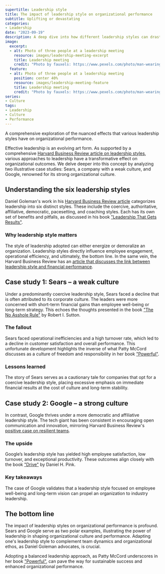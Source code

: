 ```yaml
---
supertitle: Leadership style
title: The impact of leadership style on organizational performance
subtitle: Uplifting or devastating
categories:
- Leadership
date: "2023-09-19"
description: A deep dive into how different leadership styles can drastically affect an organization's performance, featuring two real-world case studies.
image:
  excerpt:
  - alt: Photo of three people at a leadership meeting
    resource: images/leadership-meeting-excerpt
    title: Leadership meeting
    credit: "Photo by fauxels: https://www.pexels.com/photo/man-wearing-white-long-sleeved-shirt-holding-black-pen-3182781/"
  feature:
  - alt: Photo of three people at a leadership meeting
    position: center 40%
    resource: images/leadership-meeting-feature
    title: Leadership meeting
    credit: "Photo by fauxels: https://www.pexels.com/photo/man-wearing-white-long-sleeved-shirt-holding-black-pen-3182781/"
series:
- Culture
tags:
- Leadership
- Culture
- Performance
---
```


A comprehensive exploration of the nuanced effects that various leadership styles have on organizational performance.

Effective leadership is an evolving art form. As supported by a comprehensive [Harvard Business Review article on leadership styles](https://hbr.org/2000/03/leadership-that-gets-results), various approaches to leadership have a transformative effect on organizational outcomes. We delve deeper into this concept by analyzing two illustrative case studies: Sears, a company with a weak culture, and Google, renowned for its strong organizational culture.

## Understanding the six leadership styles

Daniel Goleman's work in his [Harvard Business Review article](https://hbr.org/2000/03/leadership-that-gets-results) categorizes leadership into six distinct styles. These include the coercive, authoritative, affiliative, democratic, pacesetting, and coaching styles. Each has its own set of benefits and pitfalls, as discussed in his book ["Leadership That Gets Results"](https://www.amazon.com/Leadership-That-Gets-Results-Emotional/dp/1591391849?&linkCode=ll1&tag=shzq08-20&linkId=d916e7013479e94d318812de75a60719&language=en_US&ref_=as_li_ss_tl 'Affiliate link to buy the book at Amazon').

### Why leadership style matters

The style of leadership adopted can either energize or demoralize an organization. Leadership styles directly influence employee engagement, operational efficiency, and ultimately, the bottom line. In the same vein, the Harvard Business Review has an [article that discusses the link between leadership style and financial performance](https://hbr.org/2015/12/proof-that-positive-work-cultures-are-more-productive).

## Case study 1: Sears – a weak culture

Under a predominantly coercive leadership style, Sears faced a decline that is often attributed to its corporate culture. The leaders were more concerned with short-term financial gains than employee well-being or long-term strategy. This echoes the thoughts presented in the book ["The No Asshole Rule"](https://www.amazon.com/Asshole-Rule-Civilized-Workplace-Surviving/dp/0446526568/ 'Link to buy the book at Amazon') by Robert I. Sutton.

### The fallout

Sears faced operational inefficiencies and a high turnover rate, which led to a decline in customer satisfaction and overall performance. This unfortunate development highlights the inverse of what Patty McCord discusses as a culture of freedom and responsibility in her book ["Powerful"](https://www.amazon.com/gp/product/1939714095/ref=as_li_qf_asin_il_tl?ie=UTF8&tag=shzq-20&creative=9325&linkCode=as2&creativeASIN=1939714095&linkId=3ce451cff42bcc42556435240d94dc3c 'Affiliate link to buy the book at Amazon').

### Lessons learned

The story of Sears serves as a cautionary tale for companies that opt for a coercive leadership style, placing excessive emphasis on immediate financial results at the cost of culture and long-term stability.

## Case study 2: Google – a strong culture

In contrast, Google thrives under a more democratic and affiliative leadership style. The tech giant has been consistent in encouraging open communication and innovation, mirroring Harvard Business Review's [positive case on resilient teams](https://hbr.org/2020/11/getting-serious-about-diversity-enough-already-with-the-business-case).

### The upside

Google’s leadership style has yielded high employee satisfaction, low turnover, and exceptional productivity. These outcomes align closely with the book ["Drive"](https://www.amazon.com/Drive-Surprising-Truth-About-Motivates/dp/1594488843?&linkCode=ll1&tag=shzq08-20&linkId=2d480f66976a804a1bea0cdab0197c13&language=en_US&ref_=as_li_ss_tl 'Affiliate link to buy the book at Amazon') by Daniel H. Pink.

### Key takeaways

The case of Google validates that a leadership style focused on employee well-being and long-term vision can propel an organization to industry leadership.

## The bottom line

The impact of leadership styles on organizational performance is profound. Sears and Google serve as two polar examples, illustrating the power of leadership in shaping organizational culture and performance. Adapting one's leadership style to complement team dynamics and organizational ethos, as Daniel Goleman advocates, is crucial.

Adopting a balanced leadership approach, as Patty McCord underscores in her book ["Powerful"](https://www.amazon.com/gp/product/1939714095/ref=as_li_qf_asin_il_tl?ie=UTF8&tag=shzq-20&creative=9325&linkCode=as2&creativeASIN=1939714095&linkId=3ce451cff42bcc42556435240d94dc3c 'Affiliate link to buy the book at Amazon'), can pave the way for sustainable success and enhanced organizational performance.
